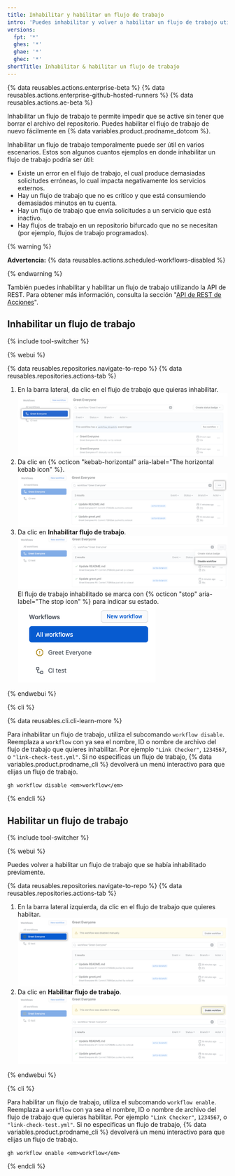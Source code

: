 ```yaml
---
title: Inhabilitar y habilitar un flujo de trabajo
intro: 'Puedes inhabilitar y volver a habilitar un flujo de trabajo utilizando la IU de {% data variables.product.prodname_dotcom %}, la API de REST, o el {% data variables.product.prodname_cli %}.'
versions:
  fpt: '*'
  ghes: '*'
  ghae: '*'
  ghec: '*'
shortTitle: Inhabilitar & habilitar un flujo de trabajo
---
```


{% data reusables.actions.enterprise-beta %}
{% data reusables.actions.enterprise-github-hosted-runners %}
{% data reusables.actions.ae-beta %}

Inhabilitar un flujo de trabajo te permite impedir que se active sin tener que borrar el archivo del repositorio. Puedes habilitar el flujo de trabajo de nuevo fácilmente en {% data variables.product.prodname_dotcom %}.

Inhabilitar un flujo de trabajo temporalmente puede ser útil en varios escenarios. Estos son algunos cuantos ejemplos en donde inhabilitar un flujo de trabajo podría ser útil:

- Existe un error en el flujo de trabajo, el cual produce demasiadas solicitudes erróneas, lo cual impacta negativamente los servicios externos.
- Hay un flujo de trabajo que no es crítico y que está consumiendo demasiados minutos en tu cuenta.
- Hay un flujo de trabajo que envía solicitudes a un servicio que está inactivo.
- Hay flujos de trabajo en un repositorio bifurcado que no se necesitan (por ejemplo, flujos de trabajo programados).

{% warning %}

**Advertencia:** {% data reusables.actions.scheduled-workflows-disabled %}

{% endwarning %}

También puedes inhabilitar y habilitar un flujo de trabajo utilizando la API de REST. Para obtener más información, consulta la sección "[API de REST de Acciones](/rest/reference/actions#workflows)".

## Inhabilitar un flujo de trabajo

{% include tool-switcher %}

{% webui %}

{% data reusables.repositories.navigate-to-repo %}
{% data reusables.repositories.actions-tab %}
1. En la barra lateral, da clic en el flujo de trabajo que quieras inhabilitar. ![flujo de trabajo de la selección en las acciones](/assets/images/actions-select-workflow.png)
1. Da clic en {% octicon "kebab-horizontal" aria-label="The horizontal kebab icon" %}. ![menú de kebab de las acciones](/assets/images/help/repository/actions-workflow-menu-kebab.png)
1. Da clic en **Inhabilitar flujo de trabajo**. ![actions disable workflow](/assets/images/help/repository/actions-disable-workflow.png)El flujo de trabajo inhabilitado se marca con {% octicon "stop" aria-label="The stop icon" %} para indicar su estado. ![lista de acciones del flujo de trabajo inhabilitado](/assets/images/help/repository/actions-find-disabled-workflow.png)

{% endwebui %}

{% cli %}

{% data reusables.cli.cli-learn-more %}

Para inhabilitar un flujo de trabajo, utiliza el subcomando `workflow disable`. Reemplaza a `workflow` con ya sea el nombre, ID o nombre de archivo del flujo de trabajo que quieres inhabilitar. Por ejemplo `"Link Checker"`, `1234567`, o `"link-check-test.yml"`. Si no especificas un flujo de trabajo, {% data variables.product.prodname_cli %} devolverá un menú interactivo para que elijas un flujo de trabajo.

```shell
gh workflow disable <em>workflow</em>
```

{% endcli %}

## Habilitar un flujo de trabajo

{% include tool-switcher %}

{% webui %}

Puedes volver a habilitar un flujo de trabajo que se había inhabilitado previamente.

{% data reusables.repositories.navigate-to-repo %}
{% data reusables.repositories.actions-tab %}
1. En la barra lateral izquierda, da clic en el flujo de trabajo que quieres habiitar. ![acciones para seleccional el flujo de trabajo inhabilitado](/assets/images/help/repository/actions-select-disabled-workflow.png)
1. Da clic en **Habilitar flujo de trabajo**. ![acciones para habilitar flujo de trabajo](/assets/images/help/repository/actions-enable-workflow.png)

{% endwebui %}

{% cli %}

Para habilitar un flujo de trabajo, utiliza el subcomando `workflow enable`. Reemplaza a `workflow` con ya sea el nombre, ID o nombre de archivo del flujo de trabajo que quieras habilitar. Por ejemplo `"Link Checker"`, `1234567`, o `"link-check-test.yml"`. Si no especificas un flujo de trabajo, {% data variables.product.prodname_cli %} devolverá un menú interactivo para que elijas un flujo de trabajo.

```shell
gh workflow enable <em>workflow</em>
```

{% endcli %}
